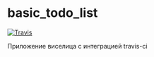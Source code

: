 # basic_todo_list
[![Travis][build-badge]][build]


[build-badge]: https://img.shields.io/travis/avramenkomy/module_E1/master.png?style=flat-square
[build]: https://travis-ci.org/avramenkomy/module_E1


Приложение виселица с интеграцией travis-ci

